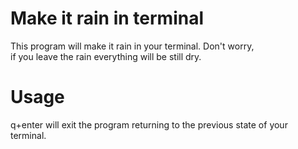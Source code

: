 # Make it rain in terminal

This program will make it rain in your terminal. Don't worry,<br>
if you leave the rain everything will be still dry.

# Usage
q+enter will exit the program returning to the previous state of your terminal.